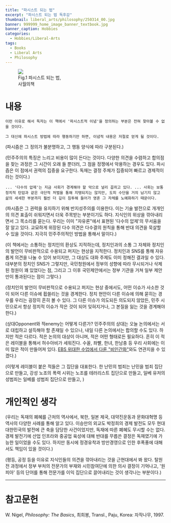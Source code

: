 ```yaml
---
title: "파시스트 되는 법"
excerpt: "파시스트 되는 법 독후감"
thumbnail: liberal_arts/philosophy/250314_00.jpg
banner: 999999_home_image_banner_textbook.jpg
banner_caption: Hobbies
categories:
  - Hobbies/Liberal-Arts
tags:
  - Books
  - Liberal Arts
  - Philosophy
---
```


<figure class="align-center" style="width: 30%">
  <a href="{{ site.url }}{{ site.baseurl }}/assets/images/liberal_arts/philosophy/250314_00.jpg">
  <img src="{{ site.url }}{{ site.baseurl }}/assets/images/liberal_arts/philosophy/250314_00.jpg">
  </a>
  <figcaption>
  Fig.1 파시스트 되는 법, 사월의책
  </figcaption>
</figure>

# 내용

    이런 이유로 해서 독자는 이 책에서 '파시스트적 이념'을 정의하는 부분은 전혀 찾아볼 수 없을 것이다.

    그 대신에 파시스트 방법에 따라 행동하기만 하면, 이념적 내용은 저절로 얻게 될 것이다.

(파시즘은 그 정의가 불분명하고, 그 행동 양식에 따라 구분된다.)

(민주주의의 특징은 느리고 비용이 많이 든다는 것이다. 다양한 의견을 수렴하고 합의점을 찾는 과정은 그 시간이 오래 들 뿐더러, 그 점을 정쟁에서 악용하는 경우도 있다. 파시즘은 이 점에서 권력의 집중을 요구한다. 독재는 결정 주체가 집중되어 빠르고 경제적이라는 것이다.)

    ... '다수의 압제'는 지금 사회가 경계해야 할 악으로 널리 꼽히고 있다. ... 사회는 보통 정치적 탄압과 같은 극단적 처벌을 통해 지탱되지는 않지만, 도피 수단을 거의 남기지 않고 삶의 세세한 부분까지 훨씬 더 깊이 침투해 들어가 영혼 그 자체를 노예화하기 때문이다.

(파시즘은 그 권력을 유지하기 위해 반지성주의를 이용한다. 이는 기술 발전으로 개개인의 의견 표출이 쉬워지면서 더욱 주목받는 부분이기도 하다. 지식인의 위상을 깎아내리면서 그 목소리를 묻는다. 우리는 이미 "자유론"에서 표현된 '다수의 압제'의 무서움을 잘 알고 있다. 교묘하게 위장된 다수 의견은 다수결의 원칙을 통해 반대 의견을 묵살할 수 있을 것이다. 지극히 민주주의적인 방법을 통해서 말이다.)

(이 책에서는 소통하는 정치인의 환상도 지적하는데, 정치인과의 소통 그 자체와 정치인의 발언이 무비판적으로 수용되고 퍼지는 현상을 지적한다. 정치인과 SNS를 통해 자유롭게 의견을 나눌 수 있어 보이지만, 그 대상도 대화 주제도 이미 정해진 결과일 수 있다. 대부분의 정치인 SNS가 그렇지만, 국민청원에서 정부의 성향에 따라 무시되거나 삭제된 청원이 꽤 있었다는 점, 그리고 그 이후 국민제안에서는 정부 기관을 거쳐 일부 제안만이 통과된다는 점이 그렇다.)

(정치인의 발언이 무비판적으로 수용되고 퍼지는 현상 중에서도, 어떤 이슈가 사소한 것이 되어 다른 이슈에 휩쓸리는 것을 경계한다. 정치 현안이 다른 이슈에 의해 묻히는 경우를 우리는 굉장히 흔히 볼 수 있다. 그 다른 이슈가 의도되든 의도되지 않았든, 민주 시민으로서 항상 정치적 이슈가 작은 것이 되어 잊혀지거나, 그 본질을 잃는 것을 경계해야 한다.)

(상대Opponent와 적enemy는 어떻게 다른가? 민주주의의 상대는 오늘 논의에서는 서로 대립하고 설득해야 할 존재일 수 있으나, 내일 다른 논의에서는 합의할 수도 있다. 하지만 적은 다르다. 적은 논의의 대상이 아니며, 적은 어떤 형태로든 필요하다. 흔히 이 적은 레이블을 통해서 허수아비가 세워진다. 수꼴, 좌빨, 한녀, 한남충 등 우리 사회에는 이미 많은 적이 만들어져 있다. <a href="">EBS 위대한 수업에서 다룬 "비인간화"</a>와도 연관지을 수 있겠다.)

(이렇게 레이블이 붙은 적들은 그 집단을 대표한다. 한 난민의 범죄는 난민을 범죄 집단으로 만들고, 강성 노조의 폭력 시위는 노조를 테러리스트 집단으로 만들고, 일베 유저의 성범죄는 일베를 성범죄 집단으로 만들고, )

# 개인적인 생각

(우리는 독재의 폐혜를 근처의 역사에서, 북한, 일본 제국, 대약진운동과 문화대혁명 등 역사의 다양한 사례를 통해 알고 있다. 이승만의 외교도 박정희의 경제 발전도 모두 현대 대한민국의 발전에 큰 축을 담당한 사건이었지만, 독재에 따른 폐혜도 무시할 수는 없다. 경제 발전기에 산업 인프라와 중공업 육성에 대해 반대를 무릅쓴 결정은 독재였기에 가능한 일이었을 수도 있다. 하지만 동시에 정경유착과 방만경영으로 인한 후폭풍에 대해서도 책임이 있을 것이다.)

(평등, 공정 등을 이유로 지식인들의 의견을 깎아내리는 것을 근현대에서 봐 왔다. 탈원전 과정에서 정부 부처의 전문가의 부재와 시민참여단에 의한 의사 결정이 기억나고, '원피아' 등의 단어를 통해 전문가를 이익 집단으로 끌어내리는 것이 생각나는 부분이다.)

---

# 참고문헌

W. Nigel, *Philosophy: The Basics*, 최희봉, Transl., Paju, Korea: 자작나무, 1997.